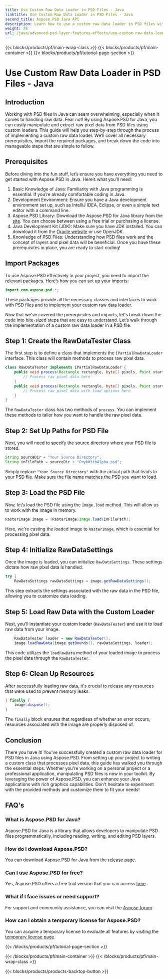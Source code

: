 ```yaml
---
title: Use Custom Raw Data Loader in PSD Files - Java
linktitle: Use Custom Raw Data Loader in PSD Files - Java
second_title: Aspose.PSD Java API
description: Learn how to use a custom raw data loader in PSD files with Java! This step-by-step guide covers everything from setup to resource cleanup.
weight: 29
url: /java/advanced-psd-layer-features-effects/use-custom-raw-data-loader-psd-files/
---
```


{{< blocks/products/pf/main-wrap-class >}}
{{< blocks/products/pf/main-container >}}
{{< blocks/products/pf/tutorial-page-section >}}

# Use Custom Raw Data Loader in PSD Files - Java

## Introduction
Working with PSD files in Java can seem overwhelming, especially when it comes to handling raw data. Fear not! By using Aspose.PSD for Java, you can easily manipulate and extract raw pixel data from PSD files using custom loaders. This guide will help you step-by-step through the process of implementing a custom raw data loader. We’ll cover all necessary prerequisites, import the required packages, and break down the code into manageable steps that are simple to follow.
## Prerequisites
Before diving into the fun stuff, let’s ensure you have everything you need to get started with Aspose.PSD in Java. Here’s what you’ll need:
1. Basic Knowledge of Java: Familiarity with Java programming is essential. If you’re already comfortable coding in Java.
2. Development Environment: Ensure you have a Java development environment set up, such as IntelliJ IDEA, Eclipse, or even a simple text editor with a command line.
3. Aspose.PSD Library: Download the Aspose.PSD for Java library from the [site](https://releases.aspose.com/psd/java/). You can choose between using a free trial or purchasing a license.
4. Java Development Kit (JDK): Make sure you have JDK installed. You can download it from the [Oracle website](https://www.oracle.com/java/technologies/javase-jdk11-downloads.html) or use OpenJDK.
5. Knowledge of PSD Files: Understanding how PSD files work and the concept of layers and pixel data will be beneficial.
Once you have these prerequisites in place, you are ready to start coding!

## Import Packages
To use Aspose.PSD effectively in your project, you need to import the relevant packages. Here’s how you can set up your imports:
```java
import com.aspose.psd.*;
```
These packages provide all the necessary classes and interfaces to work with PSD files and to implement your custom raw data loader.

Now that we’ve covered the prerequisites and imports, let's break down the code into bite-sized steps that are easy to understand. Let’s walk through the implementation of a custom raw data loader in a PSD file.
## Step 1: Create the RawDataTester Class
The first step is to define a class that implements the `IPartialRawDataLoader` interface. This class will contain methods to process raw pixel data.
```java
class RawDataTester implements IPartialRawDataLoader {
    public void process(Rectangle rectangle, byte[] pixels, Point start, Point end) {
        // Process raw pixel data here
    }
    public void process(Rectangle rectangle, byte[] pixels, Point start, Point end, LoadOptions loadOptions) {
        // Process raw pixel data with load options here
    }
}
```
The `RawDataTester` class has two methods of `process`. You can implement these methods to tailor how you want to handle the raw pixel data. 
## Step 2: Set Up Paths for PSD File
Next, you will need to specify the source directory where your PSD file is stored.
```java
String sourceDir = "Your Source Directory";
String inFilePath = sourceDir + "CmykWithAlpha.psd";
```
Simply replace `"Your Source Directory"` with the actual path that leads to your PSD file. Make sure the file name matches the PSD you want to load.
## Step 3: Load the PSD File
Now, let’s load the PSD file using the `Image.load` method. This will allow us to work with the image in memory.
```java
RasterImage image = (RasterImage)Image.load(inFilePath);
```
Here, we're casting the loaded image to `RasterImage`, which is essential for processing pixel data.
## Step 4: Initialize RawDataSettings
Once the image is loaded, you can initialize `RawDataSettings`. These settings dictate how raw pixel data is handled.
```java
try {
    RawDataSettings rawDataSettings = image.getRawDataSettings();
```
This step extracts the settings associated with the raw data in the PSD file, allowing you to customize data loading.
## Step 5: Load Raw Data with the Custom Loader
Next, you’ll instantiate your custom loader (`RawDataTester`) and use it to load raw data from your image.
```java
    RawDataTester loader = new RawDataTester();
    image.loadRawData(image.getBounds(), rawDataSettings, loader);
```
This code utilizes the `loadRawData` method of your loaded image to process the pixel data through the `RawDataTester`.
## Step 6: Clean Up Resources
After successfully loading raw data, it's crucial to release any resources that were used to prevent memory leaks.
```java
} finally {
    image.dispose();
}
```
The `finally` block ensures that regardless of whether an error occurs, resources associated with the image are properly disposed of.

## Conclusion
There you have it! You’ve successfully created a custom raw data loader for PSD files in Java using Aspose.PSD. From setting up your project to writing a custom class that processes pixel data, this guide has walked you through the essential steps. Whether you're working on a personal project or a professional application, manipulating PSD files is now in your toolkit.
By leveraging the power of Aspose.PSD, you can enhance your Java applications with rich graphics capabilities. Don't hesitate to experiment with the provided methods and customize them to fit your needs!

## FAQ's
### What is Aspose.PSD for Java?  
Aspose.PSD for Java is a library that allows developers to manipulate PSD files programmatically, including reading, writing, and editing PSD layers.
### How do I download Aspose.PSD?  
You can download Aspose.PSD for Java from the [release page](https://releases.aspose.com/psd/java/).
### Can I use Aspose.PSD for free?  
Yes, Aspose.PSD offers a free trial version that you can access [here](https://releases.aspose.com/).
### What if I face issues or need support?  
For support and community assistance, you can visit the [Aspose forum](https://forum.aspose.com/c/psd/34).
### How can I obtain a temporary license for Aspose.PSD?  
You can acquire a temporary license to evaluate all features by visiting the [temporary license page](https://purchase.aspose.com/temporary-license/).

{{< /blocks/products/pf/tutorial-page-section >}}

{{< /blocks/products/pf/main-container >}}
{{< /blocks/products/pf/main-wrap-class >}}

{{< blocks/products/products-backtop-button >}}

